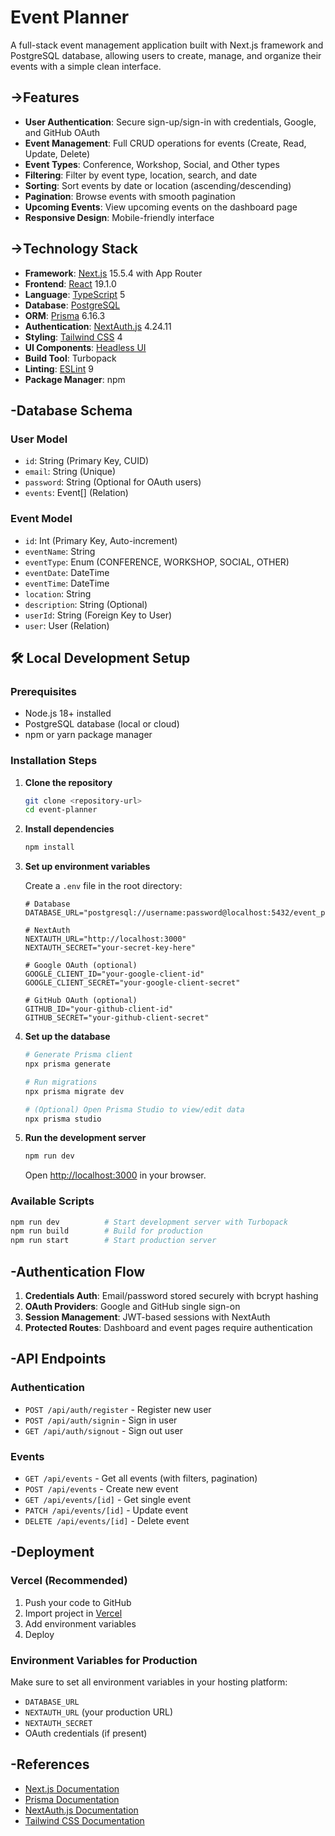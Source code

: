 # Event Planner

A full-stack event management application built with Next.js framework and PostgreSQL database, allowing users to create, manage, and organize their events with a simple clean interface.

## ->Features

- **User Authentication**: Secure sign-up/sign-in with credentials, Google, and GitHub OAuth
- **Event Management**: Full CRUD operations for events (Create, Read, Update, Delete)
- **Event Types**: Conference, Workshop, Social, and Other types
- **Filtering**: Filter by event type, location, search, and date
- **Sorting**: Sort events by date or location (ascending/descending)
- **Pagination**: Browse events with smooth pagination
- **Upcoming Events**: View upcoming events on the dashboard page
- **Responsive Design**: Mobile-friendly interface

## ->Technology Stack

- **Framework**: [Next.js](https://nextjs.org/) 15.5.4 with App Router
- **Frontend**: [React](https://react.dev/) 19.1.0
- **Language**: [TypeScript](https://www.typescriptlang.org/) 5
- **Database**: [PostgreSQL](https://www.postgresql.org/)
- **ORM**: [Prisma](https://www.prisma.io/) 6.16.3
- **Authentication**: [NextAuth.js](https://next-auth.js.org/) 4.24.11
- **Styling**: [Tailwind CSS](https://tailwindcss.com/) 4
- **UI Components**: [Headless UI](https://headlessui.com/)
- **Build Tool**: Turbopack
- **Linting**: [ESLint](https://eslint.org/) 9
- **Package Manager**: npm


## -Database Schema

### User Model
- `id`: String (Primary Key, CUID)
- `email`: String (Unique)
- `password`: String (Optional for OAuth users)
- `events`: Event[] (Relation)

### Event Model
- `id`: Int (Primary Key, Auto-increment)
- `eventName`: String
- `eventType`: Enum (CONFERENCE, WORKSHOP, SOCIAL, OTHER)
- `eventDate`: DateTime
- `eventTime`: DateTime
- `location`: String
- `description`: String (Optional)
- `userId`: String (Foreign Key to User)
- `user`: User (Relation)

## 🛠️ Local Development Setup

### Prerequisites

- Node.js 18+ installed
- PostgreSQL database (local or cloud)
- npm or yarn package manager

### Installation Steps

1. **Clone the repository**
   ```bash
   git clone <repository-url>
   cd event-planner
   ```

2. **Install dependencies**
   ```bash
   npm install
   ```

3. **Set up environment variables**
   
   Create a `.env` file in the root directory:
   ```env
   # Database
   DATABASE_URL="postgresql://username:password@localhost:5432/event_planner"

   # NextAuth
   NEXTAUTH_URL="http://localhost:3000"
   NEXTAUTH_SECRET="your-secret-key-here"

   # Google OAuth (optional)
   GOOGLE_CLIENT_ID="your-google-client-id"
   GOOGLE_CLIENT_SECRET="your-google-client-secret"

   # GitHub OAuth (optional)
   GITHUB_ID="your-github-client-id"
   GITHUB_SECRET="your-github-client-secret"
   ```

4. **Set up the database**
   ```bash
   # Generate Prisma client
   npx prisma generate

   # Run migrations
   npx prisma migrate dev

   # (Optional) Open Prisma Studio to view/edit data
   npx prisma studio
   ```

5. **Run the development server**
   ```bash
   npm run dev
   ```

   Open [http://localhost:3000](http://localhost:3000) in your browser.

### Available Scripts

```bash
npm run dev          # Start development server with Turbopack
npm run build        # Build for production
npm run start        # Start production server
```

## -Authentication Flow

1. **Credentials Auth**: Email/password stored securely with bcrypt hashing
2. **OAuth Providers**: Google and GitHub single sign-on
3. **Session Management**: JWT-based sessions with NextAuth
4. **Protected Routes**: Dashboard and event pages require authentication

## -API Endpoints

### Authentication
- `POST /api/auth/register` - Register new user
- `POST /api/auth/signin` - Sign in user
- `GET /api/auth/signout` - Sign out user

### Events
- `GET /api/events` - Get all events (with filters, pagination)
- `POST /api/events` - Create new event
- `GET /api/events/[id]` - Get single event
- `PATCH /api/events/[id]` - Update event
- `DELETE /api/events/[id]` - Delete event

## -Deployment

### Vercel (Recommended)

1. Push your code to GitHub
2. Import project in [Vercel](https://vercel.com)
3. Add environment variables
4. Deploy

### Environment Variables for Production
Make sure to set all environment variables in your hosting platform:
- `DATABASE_URL`
- `NEXTAUTH_URL` (your production URL)
- `NEXTAUTH_SECRET`
- OAuth credentials (if present)

## -References

- [Next.js Documentation](https://nextjs.org/docs)
- [Prisma Documentation](https://www.prisma.io/docs)
- [NextAuth.js Documentation](https://next-auth.js.org)
- [Tailwind CSS Documentation](https://tailwindcss.com/docs)

